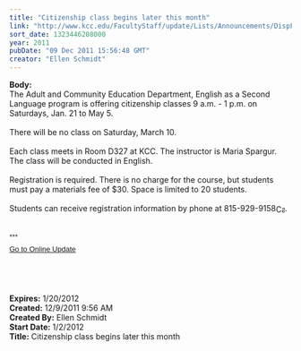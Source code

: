 ```yaml
---
title: "Citizenship class begins later this month"
link: "http://www.kcc.edu/FacultyStaff/update/Lists/Announcements/DispForm.aspx?ID=552"
sort_date: 1323446208000
year: 2011
pubDate: "09 Dec 2011 15:56:48 GMT"
creator: "Ellen Schmidt"
---
```


<div><b>Body:</b> <div class="ExternalClass29ED2CEB491D4551BDE1D1C0156120C9">
<div>The Adult and Community Education Department, English as a Second Language program is offering citizenship classes 9 a.m. - 1 p.m. on Saturdays, Jan. 21 to May 5. </div>
<div><br />There will be no class on Saturday, March 10. </div>
<div> </div>
<div>Each class meets in Room D327 at KCC. The instructor is Maria Spargur. The class will be conducted in English.</div>
<div><br />Registration is required. There is no charge for the course, but students must pay a materials fee of $30. Space is limited to 20 students.</div>
<div><br />Students can receive registration information by phone at <span style="white-space:nowrap" class="baec5a81-e4d6-4674-97f3-e9220f0136c1">815-929-9158<a style="border-bottom:medium none;position:static !important;border-left:medium none;margin:0px;width:16px;bottom:0px;display:inline;white-space:nowrap;float:none;height:16px;vertical-align:middle;overflow:hidden;border-top:medium none;top:0px;cursor:hand;right:0px;border-right:medium none;left:0px" title="Call: 815-929-9158" href="/FacultyStaff/update/Lists/Announcements/EditForm.aspx?ID=552&amp;Source=/_layouts/sitemanager.aspx?SmtContext%3DSPList%3a7e45450e-520d-4ad3-81dd-a79ebcc75df4?SPWeb%3a6dd7d01a-f4b3-47f9-8d35-b60692caa2f7%3a%26SmtContextExpanded%3DTrue%26Filter%3D1%26pgsz%3D100%26vrmode%3DFalse#"><img style="border-bottom:medium none;position:static !important;border-left:medium none;margin:0px;width:16px;bottom:0px;display:inline;white-space:nowrap;float:none;height:16px;vertical-align:middle;overflow:hidden;border-top:medium none;top:0px;cursor:hand;right:0px;border-right:medium none;left:0px" title="Call: 815-929-9158" /></a></span>.</div>
<div> </div>
<div> </div>
<div>
<p style="margin:0in 0in 5.2pt" class="MsoNormal"><span style="font-family:'Arial', 'sans-serif';color:#333333"><font size="2" face="">***</font></span></p>
<p style="margin:0in 0in 5.2pt" class="MsoNormal"><font size="2" face="Arial"><a href="/FacultyStaff/update/Pages/dailyupdate.aspx">Go to Online Update</a></font></p>
<p style="margin:0in 0in 5.2pt" class="MsoNormal"><font size="2" face="Arial"></font> </p>
<p style="margin:0in 0in 5.2pt" class="MsoNormal"> </p><br /></div></div></div>
<div><b>Expires:</b> 1/20/2012</div>
<div><b>Created:</b> 12/9/2011 9:56 AM</div>
<div><b>Created By:</b> Ellen Schmidt</div>
<div><b>Start Date:</b> 1/2/2012</div>
<div><b>Title:</b> Citizenship class begins later this month</div>
